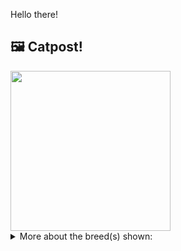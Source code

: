 Hello there!



## 🖼️ Catpost!

<sub>
    <img src="https://cdn2.thecatapi.com/images/jvg3XfEdC.jpg" height="256">
</sub>


<details>
<summary>More about the breed(s) shown:</summary>

Breed: Burmilla

Description: The Burmilla is a fairly placid cat. She tends to be an easy cat to get along with, requiring minimal care. The Burmilla is affectionate and sweet and makes a good companion, the Burmilla is an ideal companion to while away a lonely evening. Loyal, devoted, and affectionate, this cat will stay by its owner, always keeping them company.

Links:
<ul>
  <li>CFA http://cfa.org/Breeds/BreedsAB/Burmilla.aspx</li>
  <li>Wikipedia https://en.wikipedia.org/wiki/Burmilla</li>
</ul> 

</details>
